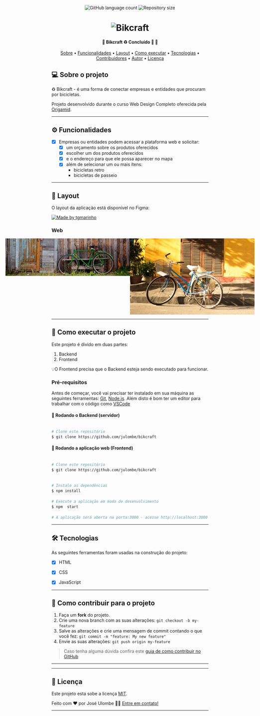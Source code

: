 
<p align="center">
  <img alt="GitHub language count" src="https://img.shields.io/github/languages/count/tgmarinho/README-ecoleta?color=%2304D361">

  <img alt="Repository size" src="https://img.shields.io/github/repo-size/tgmarinho/README-ecoleta">

  

</p>
<h1 align="center">
    <img alt="Bikcraft" title="#Bikcraft" src="./assets/banner.png" />
</h1>

<h4 align="center"> 
	🚧  Bikcraft ♻️ Concluído 🚀 🚧
</h4>

<p align="center">
 <a href="#-sobre-o-projeto">Sobre</a> •
 <a href="#-funcionalidades">Funcionalidades</a> •
 <a href="#-layout">Layout</a> • 
 <a href="#-como-executar-o-projeto">Como executar</a> • 
 <a href="#-tecnologias">Tecnologias</a> • 
 <a href="#-contribuidores">Contribuidores</a> • 
 <a href="#-autor">Autor</a> • 
 <a href="#user-content--licença">Licença</a>
</p>


## 💻 Sobre o projeto

♻️ Bikcraft - é uma forma de conectar empresas e entidades que procuram por bicicletas.


Projeto desenvolvido durante o curso Web Design Completo oferecida pela [Origamid](https://www.origamid.com/cursos/).

---

## ⚙️ Funcionalidades

- [x] Empresas ou entidades podem acessar a plataforma web e solicitar:
  - [x] um orçamento sobre os produtos oferecidos
  - [x] escolher um dos produtos oferecidos
  - [x] e o endereço para que ele possa aparecer no mapa
  - [x] além de selecionar um ou mais ítens: 
    - bicicletas retro
    - bicicletas de passeio

---

## 🎨 Layout

O layout da aplicação está disponível no Figma:

<a href="https://www.figma.com/file/1SxgOMojOB2zYT0Mdk28lB/Ecoleta?node-id=136%3A546">
  <img alt="Made by tgmarinho" src="https://img.shields.io/badge/Acessar%20Layout%20-Figma-%2304D361">
</a>


### Web

<p align="center" style="display: flex; align-items: flex-start; justify-content: center;">
  <img alt="Bikcraft" title="#Bikcraft" src="./img/portfolio/esporte.jpg" width="400px">

  <img alt="Bikcraft" title="#Bikcraft" src="./img/portfolio/passeio.jpg" width="400px">
</p>

---

## 🚀 Como executar o projeto

Este projeto é divido em duas partes:
1. Backend
2. Frontend

💡O Frontend precisa que o Backend esteja sendo executado para funcionar.

### Pré-requisitos

Antes de começar, você vai precisar ter instalado em sua máquina as seguintes ferramentas:
[Git](https://git-scm.com), [Node.js](https://nodejs.org/en/). 
Além disto é bom ter um editor para trabalhar com o código como [VSCode](https://code.visualstudio.com/)

#### 🎲 Rodando o Backend (servidor)

```bash

# Clone este repositório
$ git clone https://github.com/julombe/bikcraft


```


#### 🧭 Rodando a aplicação web (Frontend)

```bash

# Clone este repositório
$ git clone https://github.com/julombe/bikcraft


# Instale as dependências
$ npm install

# Execute a aplicação em modo de desenvolvimento
$ npm  start

# A aplicação será aberta na porta:3000 - acesse http://localhost:3000

```

---

## 🛠 Tecnologias

As seguintes ferramentas foram usadas na construção do projeto:

- [x] HTML
- [x] CSS
- [x] JavaScript



---


## 💪 Como contribuir para o projeto

1. Faça um **fork** do projeto.
2. Crie uma nova branch com as suas alterações: `git checkout -b my-feature`
3. Salve as alterações e crie uma mensagem de commit contando o que você fez: `git commit -m "feature: My new feature"`
4. Envie as suas alterações: `git push origin my-feature`
> Caso tenha alguma dúvida confira este [guia de como contribuir no GitHub](./CONTRIBUTING.md)

---


---

## 📝 Licença

Este projeto esta sobe a licença [MIT](./LICENSE).

Feito com ❤️ por José Ulombe 👋🏽 [Entre em contato!](https://www.linkedin.com/in/jos%C3%A9-ulombe-31744480/)

---
